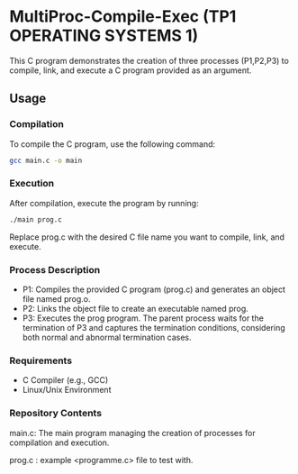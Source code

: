 # MultiProc-Compile-Exec (TP1 OPERATING SYSTEMS 1)

This C program demonstrates the creation of three processes (P1,P2,P3) to compile, link, and execute a C program provided as an argument.

## Usage

### Compilation

To compile the C program, use the following command:

```bash
gcc main.c -o main
```

### Execution

After compilation, execute the program by running:

```bash
./main prog.c
```

Replace prog.c with the desired C file name you want to compile, link, and execute.

### Process Description

* P1: Compiles the provided C program (prog.c) and generates an object file named prog.o.
* P2: Links the object file to create an executable named prog.
* P3: Executes the prog program.
The parent process waits for the termination of P3 and captures the termination conditions, considering both normal and abnormal termination cases.

### Requirements

* C Compiler (e.g., GCC)
* Linux/Unix Environment

### Repository Contents

main.c: The main program managing the creation of processes for compilation and execution.

prog.c : example <programme.c> file to test with.


